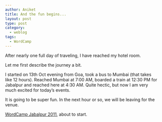 ```yaml
---
author: Aniket
title: And the fun begins...
layout: post
type: post
category:
  - weblog
tags:
  - WordCamp
---
```

After nearly one full day of traveling, I have reached my hotel room.

Let me first describe the journey a bit.

I started on 13th Oct evening from Goa, took a bus to Mumbai (that takes like 12 hours). Reached Mumbai at 7:00 AM, boarded a train at 12:30 PM for Jabalpur and reached here at 4:30 AM. Quite hectic, but now I am very much excited for today’s events.

It is going to be super fun. In the next hour or so, we will be leaving for the venue.

[WordCamp Jabalpur 2011][1], about to start.

 [1]: http://2011.jabalpur.wordcamp.org/ "WordCamp Jabalpur 2011"